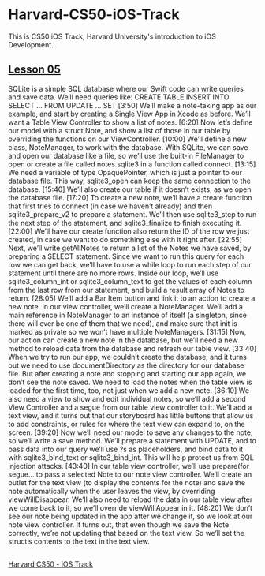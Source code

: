 # Harvard-CS50-iOS-Track
This is CS50 iOS Track, Harvard University's introduction to iOS Development.

## [Lesson 05](https://youtu.be/1l3u_a1TTmc)

SQLite is a simple SQL database where our Swift code can write queries and save data.
We’ll need queries like:
CREATE TABLE
INSERT INTO
SELECT ... FROM
UPDATE ... SET
[3:50] We’ll make a note-taking app as our example, and start by creating a Single View App in Xcode as before. We’ll want a Table View Controller to show a list of notes.
[6:20] Now let’s define our model with a struct Note, and show a list of those in our table by overriding the functions on our ViewController.
[10:00] We’ll define a new class, NoteManager, to work with the database. With SQLite, we can save and open our database like a file, so we’ll use the built-in FileManager to open or create a file called notes.sqlite3 in a function called connect.
[13:15] We need a variable of type OpaquePointer, which is just a pointer to our database file. This way, sqlite3_open can keep the same connection to the database.
[15:40] We’ll also create our table if it doesn’t exists, as we open the database file.
[17:20] To create a new note, we’ll have a create function that first tries to connect (in case we haven’t already) and then sqlite3_prepare_v2 to prepare a statement. We’ll then use sqlite3_step to run the next step of the statement, and sqlite3_finalize to finish executing it.
[22:00] We’ll have our create function also return the ID of the row we just created, in case we want to do something else with it right after.
[22:55] Next, we’ll write getAllNotes to return a list of the Notes we have saved, by preparing a SELECT statement. Since we want to run this query for each row we can get back, we’ll have to use a while loop to run each step of our statement until there are no more rows. Inside our loop, we’ll use sqlite3_column_int or sqlite3_column_text to get the values of each column from the last row from our statement, and build a result array of Notes to return.
[28:05] We’ll add a Bar Item button and link it to an action to create a new note. In our view controller, we’ll create a NoteManager. We’ll add a main reference in NoteManager to an instance of itself (a singleton, since there will ever be one of them that we need), and make sure that init is marked as private so we won’t have multiple NoteManagers.
[31:15] Now, our action can create a new note in the database, but we’ll need a new method to reload data from the database and refresh our table view.
[33:40] When we try to run our app, we couldn’t create the database, and it turns out we need to use documentDirectory as the directory for our database file. But after creating a note and stopping and starting our app again, we don’t see the note saved. We need to load the notes when the table view is loaded for the first time, too, not just when we add a new note.
[36:10] We also need a view to show and edit individual notes, so we’ll add a second View Controller and a segue from our table view controller to it. We’ll add a text view, and it turns out that our storyboard has little buttons that allow us to add constraints, or rules for where the text view can expand to, on the screen.
[39:20] Now we’ll need our model to save any changes to the note, so we’ll write a save method. We’ll prepare a statement with UPDATE, and to pass data into our query we’ll use ?s as placeholders, and bind data to it with sqlite3_bind_text or sqlite3_bind_int. This will help protect us from SQL injection attacks.
[43:40] In our table view controller, we’ll use prepare(for segue... to pass a selected Note to our note view controller. We’ll create an outlet for the text view (to display the contents for the note) and save the note automatically when the user leaves the view, by overriding viewWillDisappear. We’ll also need to reload the data in our table view after we come back to it, so we’ll override viewWillAppear in it.
[48:20] We don’t see our note being updated in the app after we change it, so we look at our note view controller. It turns out, that even though we save the Note correctly, we’re not updating that based on the text view. So we’ll set the struct’s contents to the text in the text view.

##
[Harvard CS50 - iOS Track](https://cs50.harvard.edu/x/2020/tracks/mobile/ios/)
